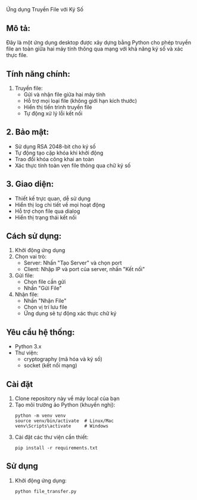 ##
Ứng dụng Truyền File với Ký Số

## Mô tả:
Đây là một ứng dụng desktop được xây dựng bằng Python cho phép truyền file an toàn giữa hai máy tính 
thông qua mạng với khả năng ký số và xác thực file.

## Tính năng chính:
1. Truyền file:
   - Gửi và nhận file giữa hai máy tính
   - Hỗ trợ mọi loại file (không giới hạn kích thước)
   - Hiển thị tiến trình truyền file
   - Tự động xử lý lỗi kết nối

## 2. Bảo mật:
   - Sử dụng RSA 2048-bit cho ký số
   - Tự động tạo cặp khóa khi khởi động
   - Trao đổi khóa công khai an toàn
   - Xác thực tính toàn vẹn file thông qua chữ ký số

## 3. Giao diện:
   - Thiết kế trực quan, dễ sử dụng
   - Hiển thị log chi tiết về mọi hoạt động
   - Hỗ trợ chọn file qua dialog
   - Hiển thị trạng thái kết nối

## Cách sử dụng:
1. Khởi động ứng dụng
2. Chọn vai trò:
   - Server: Nhấn "Tạo Server" và chọn port
   - Client: Nhập IP và port của server, nhấn "Kết nối"
3. Gửi file:
   - Chọn file cần gửi
   - Nhấn "Gửi File"
4. Nhận file:
   - Nhấn "Nhận File"
   - Chọn vị trí lưu file
   - Ứng dụng sẽ tự động xác thực chữ ký

## Yêu cầu hệ thống:
- Python 3.x
- Thư viện:
  + cryptography (mã hóa và ký số)
  + socket (kết nối mạng)
## Cài đặt
1. Clone repository này về máy local của bạn
2. Tạo môi trường ảo Python (khuyến nghị):
   ```
   python -m venv venv
   source venv/bin/activate  # Linux/Mac
   venv\Scripts\activate     # Windows
   ```
3. Cài đặt các thư viện cần thiết:
   ```
   pip install -r requirements.txt
   ```

## Sử dụng
1. Khởi động ứng dụng:
   ```
   python file_transfer.py

